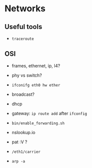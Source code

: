 # Networks

## Useful tools

* `traceroute`

## OSI

* frames, ethernet, ip, l4?
* phy vs switch?
* `ifconifg eth0 hw ether`
* broadcast?

* dhcp
* gateway: `ip route add`  after `ifconfig`
* `bin/enable_forwarding.sh`
* nslookup.io
* pat :V ?

* `/eth1/carrier`
* `arp -a`
